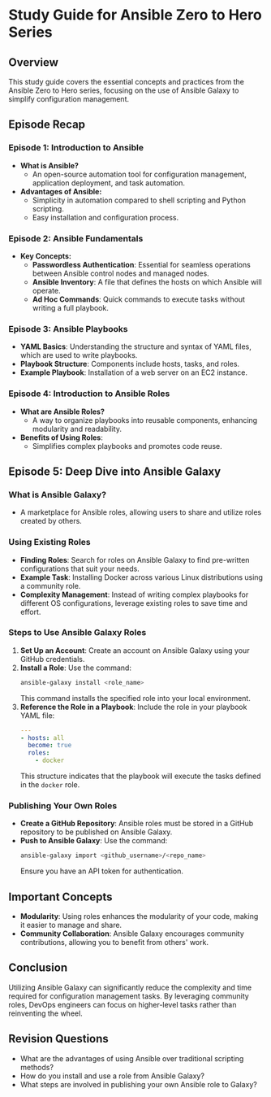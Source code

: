 # Study Guide for Ansible Zero to Hero Series

## Overview
This study guide covers the essential concepts and practices from the Ansible Zero to Hero series, focusing on the use of Ansible Galaxy to simplify configuration management.

## Episode Recap
### Episode 1: Introduction to Ansible
- **What is Ansible?**
  - An open-source automation tool for configuration management, application deployment, and task automation.
- **Advantages of Ansible:**
  - Simplicity in automation compared to shell scripting and Python scripting.
  - Easy installation and configuration process. 

### Episode 2: Ansible Fundamentals
- **Key Concepts:**
  - **Passwordless Authentication**: Essential for seamless operations between Ansible control nodes and managed nodes.
  - **Ansible Inventory**: A file that defines the hosts on which Ansible will operate.
  - **Ad Hoc Commands**: Quick commands to execute tasks without writing a full playbook. 

### Episode 3: Ansible Playbooks
- **YAML Basics**: Understanding the structure and syntax of YAML files, which are used to write playbooks.
- **Playbook Structure**: Components include hosts, tasks, and roles. 
- **Example Playbook**: Installation of a web server on an EC2 instance. 

### Episode 4: Introduction to Ansible Roles
- **What are Ansible Roles?**
  - A way to organize playbooks into reusable components, enhancing modularity and readability.
- **Benefits of Using Roles**: 
  - Simplifies complex playbooks and promotes code reuse. 

## Episode 5: Deep Dive into Ansible Galaxy
### What is Ansible Galaxy?
- A marketplace for Ansible roles, allowing users to share and utilize roles created by others. 

### Using Existing Roles
- **Finding Roles**: Search for roles on Ansible Galaxy to find pre-written configurations that suit your needs.
- **Example Task**: Installing Docker across various Linux distributions using a community role.
- **Complexity Management**: Instead of writing complex playbooks for different OS configurations, leverage existing roles to save time and effort. 

### Steps to Use Ansible Galaxy Roles
1. **Set Up an Account**: Create an account on Ansible Galaxy using your GitHub credentials.
2. **Install a Role**: Use the command:
   ```bash
   ansible-galaxy install <role_name>
   ```
   This command installs the specified role into your local environment. 
3. **Reference the Role in a Playbook**: Include the role in your playbook YAML file:
   ```yaml
   ---
   - hosts: all
     become: true
     roles:
       - docker
   ```
   This structure indicates that the playbook will execute the tasks defined in the `docker` role. 

### Publishing Your Own Roles
- **Create a GitHub Repository**: Ansible roles must be stored in a GitHub repository to be published on Ansible Galaxy.
- **Push to Ansible Galaxy**: Use the command:
   ```bash
   ansible-galaxy import <github_username>/<repo_name>
   ```
   Ensure you have an API token for authentication. 

## Important Concepts
- **Modularity**: Using roles enhances the modularity of your code, making it easier to manage and share. 
- **Community Collaboration**: Ansible Galaxy encourages community contributions, allowing you to benefit from others' work. 

## Conclusion
Utilizing Ansible Galaxy can significantly reduce the complexity and time required for configuration management tasks. By leveraging community roles, DevOps engineers can focus on higher-level tasks rather than reinventing the wheel.

## Revision Questions
- What are the advantages of using Ansible over traditional scripting methods?
- How do you install and use a role from Ansible Galaxy?
- What steps are involved in publishing your own Ansible role to Galaxy?
